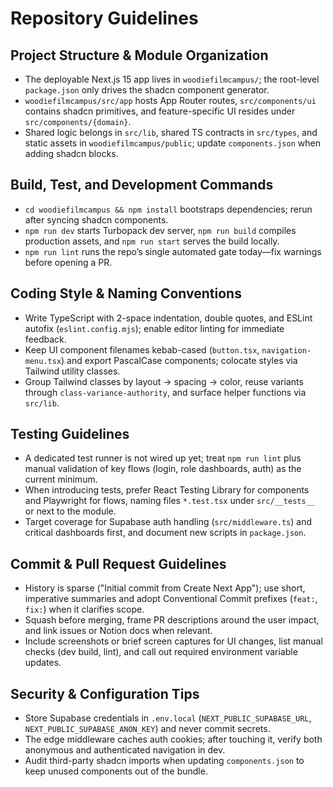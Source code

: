# Repository Guidelines

## Project Structure & Module Organization
- The deployable Next.js 15 app lives in `woodiefilmcampus/`; the root-level `package.json` only drives the shadcn component generator.
- `woodiefilmcampus/src/app` hosts App Router routes, `src/components/ui` contains shadcn primitives, and feature-specific UI resides under `src/components/{domain}`.
- Shared logic belongs in `src/lib`, shared TS contracts in `src/types`, and static assets in `woodiefilmcampus/public`; update `components.json` when adding shadcn blocks.

## Build, Test, and Development Commands
- `cd woodiefilmcampus && npm install` bootstraps dependencies; rerun after syncing shadcn components.
- `npm run dev` starts Turbopack dev server, `npm run build` compiles production assets, and `npm run start` serves the build locally.
- `npm run lint` runs the repo’s single automated gate today—fix warnings before opening a PR.

## Coding Style & Naming Conventions
- Write TypeScript with 2-space indentation, double quotes, and ESLint autofix (`eslint.config.mjs`); enable editor linting for immediate feedback.
- Keep UI component filenames kebab-cased (`button.tsx`, `navigation-menu.tsx`) and export PascalCase components; colocate styles via Tailwind utility classes.
- Group Tailwind classes by layout → spacing → color, reuse variants through `class-variance-authority`, and surface helper functions via `src/lib`.

## Testing Guidelines
- A dedicated test runner is not wired up yet; treat `npm run lint` plus manual validation of key flows (login, role dashboards, auth) as the current minimum.
- When introducing tests, prefer React Testing Library for components and Playwright for flows, naming files `*.test.tsx` under `src/__tests__` or next to the module.
- Target coverage for Supabase auth handling (`src/middleware.ts`) and critical dashboards first, and document new scripts in `package.json`.

## Commit & Pull Request Guidelines
- History is sparse ("Initial commit from Create Next App"); use short, imperative summaries and adopt Conventional Commit prefixes (`feat:`, `fix:`) when it clarifies scope.
- Squash before merging, frame PR descriptions around the user impact, and link issues or Notion docs when relevant.
- Include screenshots or brief screen captures for UI changes, list manual checks (dev build, lint), and call out required environment variable updates.

## Security & Configuration Tips
- Store Supabase credentials in `.env.local` (`NEXT_PUBLIC_SUPABASE_URL`, `NEXT_PUBLIC_SUPABASE_ANON_KEY`) and never commit secrets.
- The edge middleware caches auth cookies; after touching it, verify both anonymous and authenticated navigation in dev.
- Audit third-party shadcn imports when updating `components.json` to keep unused components out of the bundle.
